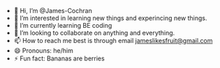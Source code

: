 - 👋 Hi, I’m @James-Cochran
- 👀 I’m interested in learning new things and experincing new things.
- 🌱 I’m currently learning BE coding
- 💞️ I’m looking to collaborate on anything and everything.
- 📫 How to reach me best is through email jameslikesfruit@gmail.com
- 😄 Pronouns: he/him
- ⚡ Fun fact: Bananas are berries

<!---
James-Cochran/James-Cochran is a ✨ special ✨ repository because its `README.md` (this file) appears on your GitHub profile.
You can click the Preview link to take a look at your changes.
--->
